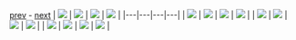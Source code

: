 
[prev](gal_3.md) - [next](gal_5.md)
| [![](../thumb/uncompressed_scenario_training_training.tfrecord-00028-of-01000.gif)](../vid/uncompressed_scenario_training_training.tfrecord-00028-of-01000.gif)  | [![](../thumb/uncompressed_scenario_training_training.tfrecord-00031-of-01000.gif)](../vid/uncompressed_scenario_training_training.tfrecord-00031-of-01000.gif)  | [![](../thumb/uncompressed_scenario_training_training.tfrecord-00080-of-01000.gif)](../vid/uncompressed_scenario_training_training.tfrecord-00080-of-01000.gif)  | [![](../thumb/uncompressed_scenario_training_training.tfrecord-00009-of-01000.gif)](../vid/uncompressed_scenario_training_training.tfrecord-00009-of-01000.gif)  |
|---|---|---|---|
| [![](../thumb/uncompressed_scenario_training_training.tfrecord-00006-of-01000.gif)](../vid/uncompressed_scenario_training_training.tfrecord-00006-of-01000.gif)  | [![](../thumb/uncompressed_scenario_training_training.tfrecord-00039-of-01000.gif)](../vid/uncompressed_scenario_training_training.tfrecord-00039-of-01000.gif)  | [![](../thumb/uncompressed_scenario_training_training.tfrecord-00021-of-01000.gif)](../vid/uncompressed_scenario_training_training.tfrecord-00021-of-01000.gif)  | [![](../thumb/uncompressed_scenario_training_training.tfrecord-00036-of-01000.gif)](../vid/uncompressed_scenario_training_training.tfrecord-00036-of-01000.gif)  |
| [![](../thumb/uncompressed_scenario_training_training.tfrecord-00012-of-01000.gif)](../vid/uncompressed_scenario_training_training.tfrecord-00012-of-01000.gif)  | [![](../thumb/uncompressed_scenario_training_training.tfrecord-00048-of-01000.gif)](../vid/uncompressed_scenario_training_training.tfrecord-00048-of-01000.gif)  | [![](../thumb/uncompressed_scenario_training_training.tfrecord-00045-of-01000.gif)](../vid/uncompressed_scenario_training_training.tfrecord-00045-of-01000.gif)  | [![](../thumb/uncompressed_scenario_training_training.tfrecord-00035-of-01000.gif)](../vid/uncompressed_scenario_training_training.tfrecord-00035-of-01000.gif)  |
| [![](../thumb/uncompressed_scenario_training_training.tfrecord-00061-of-01000.gif)](../vid/uncompressed_scenario_training_training.tfrecord-00061-of-01000.gif)  | [![](../thumb/uncompressed_scenario_training_training.tfrecord-00029-of-01000.gif)](../vid/uncompressed_scenario_training_training.tfrecord-00029-of-01000.gif)  | [![](../thumb/uncompressed_scenario_training_training.tfrecord-00067-of-01000.gif)](../vid/uncompressed_scenario_training_training.tfrecord-00067-of-01000.gif)  | [![](../thumb/uncompressed_scenario_training_training.tfrecord-00062-of-01000.gif)](../vid/uncompressed_scenario_training_training.tfrecord-00062-of-01000.gif)  |
